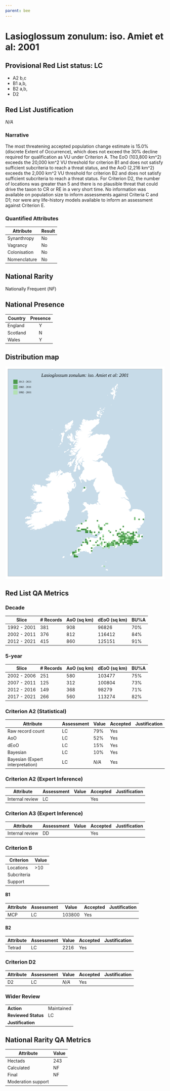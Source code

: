 ```yaml
---
parent: bee
---
```


# Lasioglossum zonulum: iso. Amiet et al: 2001

## Provisional Red List status: LC
- A2 b,c
- B1 a,b, 
- B2 a,b, 
- D2

## Red List Justification
*N/A*
### Narrative


The most threatening accepted population change estimate is 15.0% (discrete Extent of Occurrence), which does not exceed the 30% decline required for qualification as VU under Criterion A. The EoO (103,800 km^2) exceeds the 20,000 km^2 VU threshold for criterion B1 and does not satisfy sufficient subcriteria to reach a threat status, and the AoO (2,216 km^2) exceeds the 2,000 km^2 VU threshold for criterion B2 and does not satisfy sufficient subcriteria to reach a threat status. For Criterion D2, the number of locations was greater than 5 and there is no plausible threat that could drive the taxon to CR or RE in a very short time. No information was available on population size to inform assessments against Criteria C and D1; nor were any life-history models available to inform an assessment against Criterion E.
### Quantified Attributes
|Attribute|Result|
|---|---|
|Synanthropy|No|
|Vagrancy|No|
|Colonisation|No|
|Nomenclature|No|


## National Rarity
Nationally Frequent (*NF*)

## National Presence
|Country|Presence
|---|:-:|
|England|Y|
|Scotland|N|
|Wales|Y|


## Distribution map
![](../map/116.svg)

## Red List QA Metrics
### Decade
| Slice | # Records | AoO (sq km) | dEoO (sq km) |BU%A |
|---|---|---|---|---|
|1992 - 2001|381|908|96826|70%|
|2002 - 2011|376|812|116412|84%|
|2012 - 2021|415|860|125151|91%|
### 5-year
| Slice | # Records | AoO (sq km) | dEoO (sq km) |BU%A |
|---|---|---|---|---|
|2002 - 2006|251|580|103477|75%|
|2007 - 2011|125|312|100804|73%|
|2012 - 2016|149|368|98279|71%|
|2017 - 2021|266|560|113274|82%|
### Criterion A2 (Statistical)
|Attribute|Assessment|Value|Accepted|Justification
|---|---|---|---|---|
|Raw record count|LC|79%|Yes||
|AoO|LC|52%|Yes||
|dEoO|LC|15%|Yes||
|Bayesian|LC|10%|Yes||
|Bayesian (Expert interpretation)|LC|*N/A*|Yes||
### Criterion A2 (Expert Inference)
|Attribute|Assessment|Value|Accepted|Justification
|---|---|---|---|---|
|Internal review|LC||Yes||
### Criterion A3 (Expert Inference)
|Attribute|Assessment|Value|Accepted|Justification
|---|---|---|---|---|
|Internal review|DD||Yes||
### Criterion B
|Criterion| Value|
|---|---|
|Locations|>10|
|Subcriteria||
|Support||
#### B1
|Attribute|Assessment|Value|Accepted|Justification
|---|---|---|---|---|
|MCP|LC|103800|Yes||
#### B2
|Attribute|Assessment|Value|Accepted|Justification
|---|---|---|---|---|
|Tetrad|LC|2216|Yes||
### Criterion D2
|Attribute|Assessment|Value|Accepted|Justification
|---|---|---|---|---|
|D2|LC|*N/A*|Yes||
### Wider Review
|  |  |
|---|---|
|**Action**|Maintained|
|**Reviewed Status**|LC|
|**Justification**||


## National Rarity QA Metrics
|Attribute|Value|
|---|---|
|Hectads|243|
|Calculated|NF|
|Final|NF|
|Moderation support||


